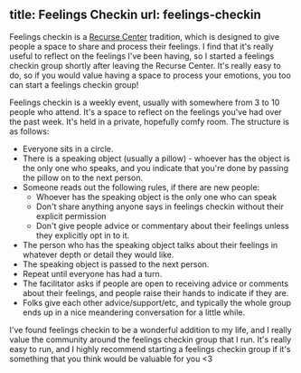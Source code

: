 title: Feelings Checkin
url: feelings-checkin
---
Feelings checkin is a [Recurse Center](https://recurse.com) tradition, which is designed to give people a space to share and process their feelings. I find that it's really useful to reflect on the feelings I've been having, so I started a feelings checkin group shortly after leaving the Recurse Center. It's really easy to do, so if you would value having a space to process your emotions, you too can start a feelings checkin group!

Feelings checkin is a weekly event, usually with somewhere from 3 to 10 people who attend. It's a space to reflect on the feelings you've had over the past week. It's held in a private, hopefully comfy room. The structure is as follows:

* Everyone sits in a circle.
* There is a speaking object (usually a pillow) - whoever has the object is the only one who speaks, and you indicate that you're done by passing the pillow on to the next person.
* Someone reads out the following rules, if there are new people:
  * Whoever has the speaking object is the only one who can speak
  * Don't share anything anyone says in feelings checkin without their explicit permission
  * Don't give people advice or commentary about their feelings unless they explicitly opt in to it.
* The person who has the speaking object talks about their feelings in whatever depth or detail they would like.
* The speaking object is passed to the next person.
* Repeat until everyone has had a turn.
* The facilitator asks if people are open to receiving advice or comments about their feelings, and people raise their hands to indicate if they are.
* Folks give each other advice/support/etc, and typically the whole group ends up in a nice meandering conversation for a little while.

I've found feelings checkin to be a wonderful addition to my life, and I really value the community around the feelings checkin group that I run. It's really easy to run, and I highly recommend starting a feelings checkin group if it's something that you think would be valuable for you <3
